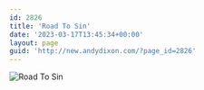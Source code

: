 ```yaml
---
id: 2826
title: 'Road To Sin'
date: '2023-03-17T13:45:34+00:00'
layout: page
guid: 'http://new.andydixon.com/?page_id=2826'
---
```


![Road To Sin](https://i0.wp.com/assets.g8x2.ldn.idrivee2-23.com/posters/Road%20To%20Sin%2001.jpg?w=1200&ssl=1 "Road To Sin")